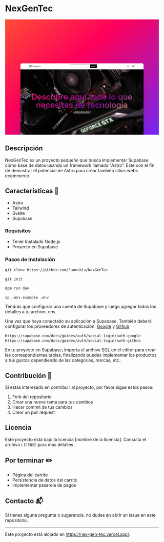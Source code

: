 # NexGenTec
![just-the-basics](./public/img/preview.jpg)

## Descripción

NexGenTec es un proyecto pequeño que busca implementar Supabase como base de datos usando un framework llamado "Astro". Este con el fin de demostrar el potencial de Astro para crear también sitios webs ecommerce.


## Características 🚀

- Astro
- Tailwind
- Svelte
- Supabase

### Requisitos

- Tener Instalado Node.js
- Proyecto en Supabase

### Pasos de Instalación

```
git clone https://github.com/Juanshiu/NexGenTec
```
```
git init
```
```
npm run dev
```
```
cp .env.example .env
```
Tendrás que configurar una cuenta de Supabase y luego agregar todos los detalles a tu archivo .env.

Una vez que haya conectado su aplicación a Supabase. También deberá configurar los proveedores de autenticación: [Google](https://cloud.google.com) y [Github](https://github.com/settings/developers)
    
    https://supabase.com/docs/guides/auth/social-login/auth-google
    https://supabase.com/docs/guides/auth/social-login/auth-github

En tu proyecto en Supabase, importa el archivo SQL en el editor para crear las correspondientes tablas, finalizando puedes implementar los productos a tus gustos dependiendo de las categorías, marcas, etc..

## Contribución 🤝

Si estás interesado en contribuir al proyecto, por favor sigue estos pasos:

1. Fork del repositorio
2. Crear una nueva rama para tus cambios
3. Hacer commit de tus cambios
4. Crear un pull request

## Licencia

Este proyecto está bajo la licencia [nombre de la licencia]. Consulta el archivo `LICENSE` para más detalles.

## Por terminar ✏️

- Página del carrito
- Persistencia de datos del carrito
- Implementar pasarela de pagos

## Contacto 📬

Si tienes alguna pregunta o sugerencia, no dudes en abrir un issue en este repositorio.

---

Este proyecto está alojado en https://nex-gen-tec.vercel.app/.



<!-- ## 🚀 Project Structure

Inside of your Astro project, you'll see the following folders and files:

```text
/
├── public/
│   └── favicon.svg
├── src/
│   ├── components/
│   │   └── Card.astro
│   ├── layouts/
│   │   └── Layout.astro
│   └── pages/
│       └── index.astro
└── package.json
```

Astro looks for `.astro` or `.md` files in the `src/pages/` directory. Each page is exposed as a route based on its file name.

There's nothing special about `src/components/`, but that's where we like to put any Astro/React/Vue/Svelte/Preact components.

Any static assets, like images, can be placed in the `public/` directory.

## 🧞 Commands

All commands are run from the root of the project, from a terminal:

| Command                   | Action                                           |
| :------------------------ | :----------------------------------------------- |
| `npm install`             | Installs dependencies                            |
| `npm run dev`             | Starts local dev server at `localhost:4321`      |
| `npm run build`           | Build your production site to `./dist/`          |
| `npm run preview`         | Preview your build locally, before deploying     |
| `npm run astro ...`       | Run CLI commands like `astro add`, `astro check` |
| `npm run astro -- --help` | Get help using the Astro CLI                     |

## 👀 Want to learn more?

Feel free to check [our documentation](https://docs.astro.build) or jump into our [Discord server](https://astro.build/chat). -->
